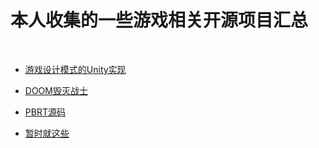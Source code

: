 # 本人收集的一些游戏相关开源项目汇总
<br>

- [游戏设计模式的Unity实现](https://github.com/QianMo/Unity-Design-Pattern)

- [DOOM毁灭战士](https://github.com/id-Software/DOOM)

- [PBRT源码](https://github.com/mmp/pbrt-v3)

- [暂时就这些]()

